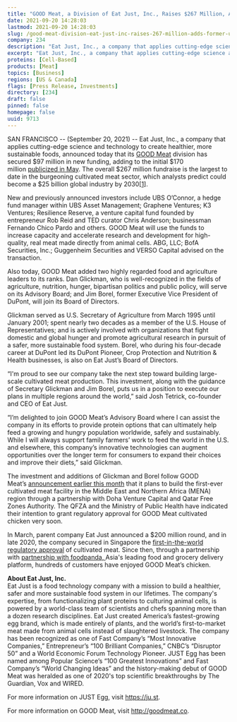 ```yaml
---
title: "GOOD Meat, a Division of Eat Just, Inc., Raises $267 Million, Adds Former USDA Secretary to Advisory Board"
date: 2021-09-20 14:28:03
lastmod: 2021-09-20 14:28:03
slug: /good-meat-division-eat-just-inc-raises-267-million-adds-former-usda-secretary-advisory
company: 234
description: "Eat Just, Inc., a company that applies cutting-edge science and technology to create healthier, more sustainable foods, announced today that its GOOD Meat division has secured $97 million in new funding, adding to the initial $170 million publicized in May."
excerpt: "Eat Just, Inc., a company that applies cutting-edge science and technology to create healthier, more sustainable foods, announced today that its GOOD Meat division has secured $97 million in new funding, adding to the initial $170 million publicized in May."
proteins: [Cell-Based]
products: [Meat]
topics: [Business]
regions: [US & Canada]
flags: [Press Release, Investments]
directory: [234]
draft: false
pinned: false
homepage: false
uuid: 9713
---
```

<p>SAN FRANCISCO -- (September 20, 2021) -- Eat Just, Inc., a company that applies cutting-edge science and technology to create healthier, more sustainable foods, announced today that its <a href="https://outlook.office.com/mail/inbox/id/gooodmeat.co">GOOD Meat</a> division has secured $97 million in new funding, adding to the initial $170 million <a href="https://www.businesswire.com/news/home/20210518005385/en/GOOD-Meat-a-Division-of-Eat-Just-Inc.-Secures-170-Million-to-Scale-Meat-Without-Slaughter-as-Demand-Grows">publicized in May</a>. The overall $267 million fundraise is the largest to date in the burgeoning cultivated meat sector, which analysts predict could become a $25 billion global industry by 2030<a href="https://outlook.office.com/mail/inbox/id/AQMkADI0OTIwZmJhLTg3YWYtNDgyZi1hYjk0LTNkYTg5ODdjM2VkZgBGAAAD4N%2BDpGTxy02kIcAFOmffBgcAD%2F6D9GbGt0%2BVN76PBzBzqwAAAgEMAAAAD%2F6D9GbGt0%2BVN76PBzBzqwABwkA22gAAAA%3D%3D#_ftn1">[1]</a>.</p>
<p>New and previously announced investors include UBS O’Connor, a hedge fund manager within UBS Asset Management; Graphene Ventures; K3 Ventures; Resilience Reserve, a venture capital fund founded by entrepreneur Rob Reid and TED curator Chris Anderson; businessman Fernando Chico Pardo and others. GOOD Meat will use the funds to increase capacity and accelerate research and development for high-quality, real meat made directly from animal cells. ABG, LLC; BofA Securities, Inc.; Guggenheim Securities and VERSO Capital advised on the transaction.</p>
<p>Also today, GOOD Meat added two highly regarded food and agriculture leaders to its ranks. Dan Glickman, who is well-recognized in the fields of agriculture, nutrition, hunger, bipartisan politics and public policy, will serve on its Advisory Board; and Jim Borel, former Executive Vice President of DuPont, will join its Board of Directors.</p>
<p>Glickman served as U.S. Secretary of Agriculture from March 1995 until January 2001; spent nearly two decades as a member of the U.S. House of Representatives; and is actively involved with organizations that fight domestic and global hunger and promote agricultural research in pursuit of a safer, more sustainable food system. Borel, who during his four-decade career at DuPont led its DuPont Pioneer, Crop Protection and Nutrition & Health businesses, is also on Eat Just’s Board of Directors.</p>
<p>“I'm proud to see our company take the next step toward building large-scale cultivated meat production. This investment, along with the guidance of Secretary Glickman and Jim Borel, puts us in a position to execute our plans in multiple regions around the world,” said Josh Tetrick, co-founder and CEO of Eat Just. </p>
<p>“I’m delighted to join GOOD Meat’s Advisory Board where I can assist the company in its efforts to provide protein options that can ultimately help feed a growing and hungry population worldwide, safely and sustainably. While I will always support family farmers’ work to feed the world in the U.S. and elsewhere, this company’s innovative technologies can augment opportunities over the longer term for consumers to expand their choices and improve their diets,” said Glickman.</p>
<p>The investment and additions of Glickman and Borel follow GOOD Meat’s <a href="https://www.businesswire.com/news/home/20210831005602/en">announcement earlier this month</a> that it plans to build the first-ever cultivated meat facility in the Middle East and Northern Africa (MENA) region through a partnership with Doha Venture Capital and Qatar Free Zones Authority. The QFZA and the Ministry of Public Health have indicated their intention to grant regulatory approval for GOOD Meat cultivated chicken very soon. </p>
<p>In March, parent company Eat Just announced a $200 million round, and in late 2020, the company secured in Singapore the <a href="https://cts.businesswire.com/ct/CT?id=smartlink&url=https%3A%2F%2Fwww.businesswire.com%2Fnews%2Fhome%2F20201201006251%2Fen%2FEat-Just-Granted-World%25E2%2580%2599s-First-Regulatory-Approval-for-Cultured-Meat&esheet=52431244&newsitemid=20210518005385&lan=en-US&anchor=first-in-the-world+regulatory+approval&index=2&md5=1e35b6bac2adbe5e4fb82b73468a67d0">first-in-the-world regulatory approval</a> of cultivated meat. Since then, through a partnership with <a href="https://cts.businesswire.com/ct/CT?id=smartlink&url=https%3A%2F%2Fwww.businesswire.com%2Fnews%2Fhome%2F20210419005973%2Fen%2FEat-Just-and-Foodpanda-Partner-on-World%25E2%2580%2599s-First-Home-Delivery-of-Cultured-Meat&esheet=52431244&newsitemid=20210518005385&lan=en-US&anchor=pioneering+partnership+with+foodpanda&index=4&md5=7739cf324aeac48c91984f996cb5e4cf">partnership with foodpanda</a><u>, </u>Asia's leading food and grocery delivery platform, hundreds of customers have enjoyed GOOD Meat’s chicken. </p>
<p><strong>About Eat Just, Inc.</strong> <br />
Eat Just is a food technology company with a mission to build a healthier, safer and more sustainable food system in our lifetimes. The company's expertise, from functionalizing plant proteins to culturing animal cells, is powered by a world-class team of scientists and chefs spanning more than a dozen research disciplines. Eat Just created America’s fastest-growing egg brand, which is made entirely of plants, and the world’s first-to-market meat made from animal cells instead of slaughtered livestock. The company has been recognized as one of Fast Company’s “Most Innovative Companies,” Entrepreneur’s “100 Brilliant Companies,” CNBC’s “Disruptor 50” and a World Economic Forum Technology Pioneer. JUST Egg has been named among Popular Science’s “100 Greatest Innovations” and Fast Company’s “World Changing Ideas” and the history-making debut of GOOD Meat was heralded as one of 2020's top scientific breakthroughs by The Guardian, Vox and WIRED.</p>
<p>For more information on JUST Egg, visit <a href="https://cts.businesswire.com/ct/CT?id=smartlink&url=https%3A%2F%2Fju.st%2F&esheet=52484077&newsitemid=20210831005602&lan=en-US&anchor=https%3A%2F%2Fju.st&index=2&md5=04673c59becb627a0357aea064044d4b">https://ju.st</a>. </p>
<p>For more information on GOOD Meat, visit <a href="https://cts.businesswire.com/ct/CT?id=smartlink&url=http%3A%2F%2Fgoodmeat.co%2F&esheet=52484077&newsitemid=20210831005602&lan=en-US&anchor=http%3A%2F%2Fgoodmeat.co&index=3&md5=c60f69c03564bf450362cbbba8a99895">http://goodmeat.co</a>.</p>
